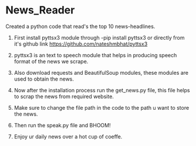 # News_Reader
Created a python code that read's the top 10 news-headlines. 

 1) First install pyttsx3 module through -pip install pyttsx3 or directly from it's github link https://github.com/nateshmbhat/pyttsx3
 
 2) pyttsx3 is an text to speech module that helps in producing speech format of the news we scrape.
 
 3) Also download requests and BeautifulSoup modules, these modules are used to obtain the news.
 
 4) Now after the installation process run the get_news.py file, this file helps to scrap the news from required website.
 
 5) Make sure to change the file path in the code to the path u want to store the news.
 
 6) Then run the speak.py file and BHOOM!
 
 7) Enjoy ur daily news over a hot cup of coeffe.
